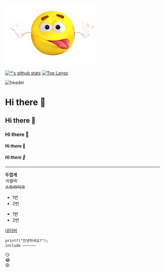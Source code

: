 <img src='images/ok.png' width=300 height=200> </img>

[![*'s github stats](https://github-readme-stats.vercel.app/api?username=BeomsikSeo)](https://github.com/BeomsikSEo)
[![Top Langs](https://github-readme-stats.vercel.app/api/top-langs/?username=BeomsikSeo)](https://github.com/BeomsikSeo/github-readme-stats)


![header](https://capsule-render.vercel.app/api?type=wave&color=auto&height=300&section=header&text=깃허브%20특강&fontSize=90)


# Hi there 👋
## Hi there 👋
### Hi there 👋
#### Hi there 👋
##### Hi there 👋
---

**두껍게** <br>
*이탤릭* <br>
~~스트라이크~~ <br>

* 1번
* 2번
- 1번
- 2번

[네이버](https://www.naver.com)
```
printf("안녕하세요?");
include ~~~~~~
```
:smirk: <br>
:joy: <br>
:rage: <br>
